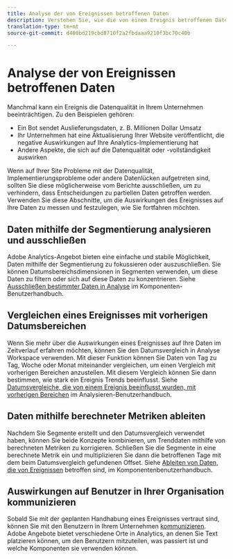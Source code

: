 ```yaml
---
title: Analyse der von Ereignissen betroffenen Daten
description: Verstehen Sie, wie die von einem Ereignis betroffenen Daten zur Datenqualität insgesamt beitragen.
translation-type: tm+mt
source-git-commit: d400bd219cbd8710f2a2fbdaaa9210f3bc70c40b

---
```



# Analyse der von Ereignissen betroffenen Daten

Manchmal kann ein Ereignis die Datenqualität in Ihrem Unternehmen beeinträchtigen. Zu den Beispielen gehören:

* Ein Bot sendet Auslieferungsdaten, z. B. Millionen Dollar Umsatz
* Ihr Unternehmen hat eine Aktualisierung Ihrer Website veröffentlicht, die negative Auswirkungen auf Ihre Analytics-Implementierung hat
* Andere Aspekte, die sich auf die Datenqualität oder -vollständigkeit auswirken

Wenn auf Ihrer Site Probleme mit der Datenqualität, Implementierungsprobleme oder andere Datenlücken aufgetreten sind, sollten Sie diese möglicherweise vom Berichte ausschließen, um zu verhindern, dass Entscheidungen zu partiellen Daten getroffen werden. Verwenden Sie diese Abschnitte, um die Auswirkungen des Ereignisses auf Ihre Daten zu messen und festzulegen, wie Sie fortfahren möchten.

## Daten mithilfe der Segmentierung analysieren und ausschließen

Adobe Analytics-Angebot bieten eine einfache und stabile Möglichkeit, Daten mithilfe der Segmentierung zu fokussieren oder auszuschließen. Sie können Datumsbereichsdimensionen in Segmenten verwenden, um diese Daten zu filtern oder sich auf diese Daten zu konzentrieren. Siehe [Ausschließen bestimmter Daten in Analyse](/help/components/c-segmentation/use-cases/exclude-date-range.md) im Komponenten-Benutzerhandbuch.

## Vergleichen eines Ereignisses mit vorherigen Datumsbereichen

Wenn Sie mehr über die Auswirkungen eines Ereignisses auf Ihre Daten im Zeitverlauf erfahren möchten, können Sie den Datumsvergleich in Analyse Workspace verwenden. Mit dieser Funktion können Sie Daten von Tag zu Tag, Woche oder Monat miteinander vergleichen, um einen Vergleich mit vorherigen Bereichen anzustellen. Mit diesem Vergleich können Sie dann bestimmen, wie stark ein Ereignis Trends beeinflusst. Siehe [Datumsvergleiche, die von einem Ereignis beeinflusst wurden, mit vorherigen Bereichen](/help/analyze/analysis-workspace/components/calendar-date-ranges/compare-event.md) im Analysieren-Benutzerhandbuch.

## Daten mithilfe berechneter Metriken ableiten

Nachdem Sie Segmente erstellt und den Datumsvergleich verwendet haben, können Sie beide Konzepte kombinieren, um Trenddaten mithilfe von berechneten Metriken zu korrigieren. Schließen Sie die Segmente in eine berechnete Metrik ein und multiplizieren Sie dann die betroffenen Tage mit dem beim Datumsvergleich gefundenen Offset. Siehe [Ableiten von Daten, die von Ereignissen](/help/components/c-calcmetrics/cm-events.md) betroffen sind, im Komponentenbenutzerhandbuch.

## Auswirkungen auf Benutzer in Ihrer Organisation kommunizieren

Sobald Sie mit der geplanten Handhabung eines Ereignisses vertraut sind, können Sie mit den Benutzern in Ihrem Unternehmen [kommunizieren](event/event-communicate.md). Adobe Angebote bietet verschiedene Orte in Analytics, an denen Sie Text platzieren können, um den Benutzern mitzuteilen, was passiert ist und welche Komponenten sie verwenden können.
